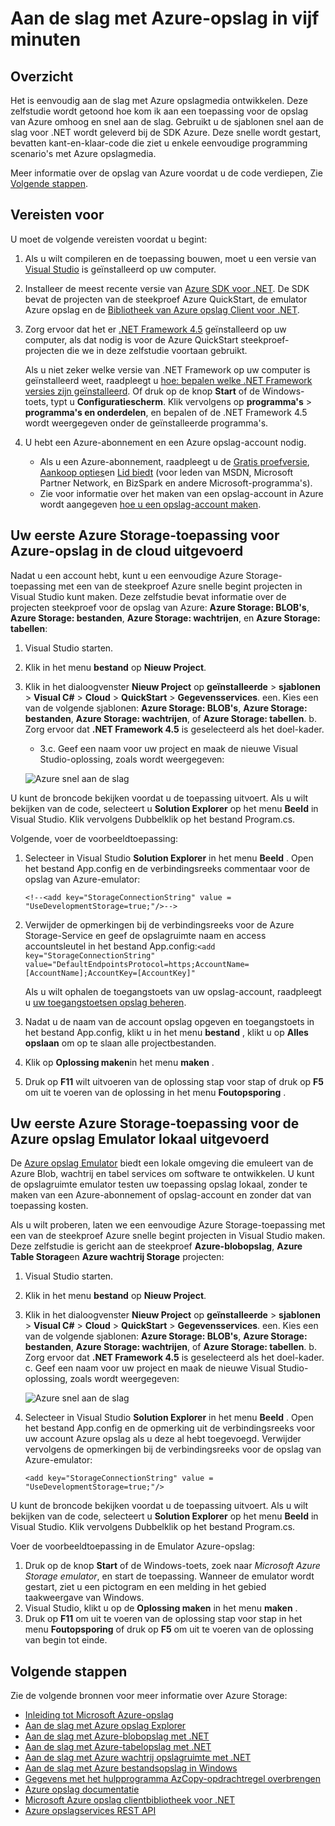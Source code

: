 <properties
    pageTitle="Aan de slag met Azure-opslag in vijf minuten | Microsoft Azure"
    description="Snel wordt output op Microsoft Azure BLOB's, tabel en wachtrijen met Azure opslag snelle wordt gestart, Visual Studio en de emulator Azure opslag. Voer uw eerste Azure Storage-toepassing in vijf minuten."
    services="storage"
    documentationCenter=".net"
    authors="tamram"
    manager="carmonm"
    editor="tysonn"/>

<tags
    ms.service="storage"
    ms.workload="storage"
    ms.tgt_pltfrm="na"
    ms.devlang="dotnet"
    ms.topic="get-started-article"
    ms.date="10/18/2016"
    ms.author="tamram"/>

# <a name="get-started-with-azure-storage-in-five-minutes"></a>Aan de slag met Azure-opslag in vijf minuten

## <a name="overview"></a>Overzicht

Het is eenvoudig aan de slag met Azure opslagmedia ontwikkelen. Deze zelfstudie wordt getoond hoe kom ik aan een toepassing voor de opslag van Azure omhoog en snel aan de slag. Gebruikt u de sjablonen snel aan de slag voor .NET wordt geleverd bij de SDK Azure. Deze snelle wordt gestart, bevatten kant-en-klaar-code die ziet u enkele eenvoudige programming scenario's met Azure opslagmedia.

Meer informatie over de opslag van Azure voordat u de code verdiepen, Zie [Volgende stappen](#next-steps).

## <a name="prerequisites"></a>Vereisten voor

U moet de volgende vereisten voordat u begint:

1. Als u wilt compileren en de toepassing bouwen, moet u een versie van [Visual Studio](https://www.visualstudio.com/) is geïnstalleerd op uw computer.

2. Installeer de meest recente versie van [Azure SDK voor .NET](https://azure.microsoft.com/downloads/). De SDK bevat de projecten van de steekproef Azure QuickStart, de emulator Azure opslag en de [Bibliotheek van Azure opslag Client voor .NET](https://msdn.microsoft.com/library/azure/dn261237.aspx).

3. Zorg ervoor dat het er [.NET Framework 4.5](http://www.microsoft.com/download/details.aspx?id=30653) geïnstalleerd op uw computer, als dat nodig is voor de Azure QuickStart steekproef-projecten die we in deze zelfstudie voortaan gebruikt.

    Als u niet zeker welke versie van .NET Framework op uw computer is geïnstalleerd weet, raadpleegt u [hoe: bepalen welke .NET Framework versies zijn geïnstalleerd](https://msdn.microsoft.com/vstudio/hh925568.aspx). Of druk op de knop **Start** of de Windows-toets, typt u **Configuratiescherm**. Klik vervolgens op **programma's** > **programma's en onderdelen**, en bepalen of de .NET Framework 4.5 wordt weergegeven onder de geïnstalleerde programma's.

4. U hebt een Azure-abonnement en een Azure opslag-account nodig.

    - Als u een Azure-abonnement, raadpleegt u de [Gratis proefversie](https://azure.microsoft.com/pricing/free-trial/), [Aankoop opties](https://azure.microsoft.com/pricing/purchase-options/)en [Lid biedt](https://azure.microsoft.com/pricing/member-offers/) (voor leden van MSDN, Microsoft Partner Network, en BizSpark en andere Microsoft-programma's).
    - Zie voor informatie over het maken van een opslag-account in Azure wordt aangegeven [hoe u een opslag-account maken](storage-create-storage-account.md#create-a-storage-account).

## <a name="run-your-first-azure-storage-application-against-azure-storage-in-the-cloud"></a>Uw eerste Azure Storage-toepassing voor Azure-opslag in de cloud uitgevoerd

Nadat u een account hebt, kunt u een eenvoudige Azure Storage-toepassing met een van de steekproef Azure snelle begint projecten in Visual Studio kunt maken. Deze zelfstudie bevat informatie over de projecten steekproef voor de opslag van Azure: **Azure Storage: BLOB's**, **Azure Storage: bestanden**, **Azure Storage: wachtrijen**, en **Azure Storage: tabellen**:

1. Visual Studio starten.
2. Klik in het menu **bestand** op **Nieuw Project**.
3. Klik in het dialoogvenster **Nieuw Project** op **geïnstalleerde** > **sjablonen** > **Visual C#** > **Cloud** > **QuickStart** > **Gegevensservices**.
    een. Kies een van de volgende sjablonen: **Azure Storage: BLOB's**, **Azure Storage: bestanden**, **Azure Storage: wachtrijen**, of **Azure Storage: tabellen**.
    b. Zorg ervoor dat **.NET Framework 4.5** is geselecteerd als het doel-kader.
    - 3.c. Geef een naam voor uw project en maak de nieuwe Visual Studio-oplossing, zoals wordt weergegeven:

    ![Azure snel aan de slag][Image1]

U kunt de broncode bekijken voordat u de toepassing uitvoert. Als u wilt bekijken van de code, selecteert u **Solution Explorer** op het menu **Beeld** in Visual Studio. Klik vervolgens Dubbelklik op het bestand Program.cs.

Volgende, voer de voorbeeldtoepassing:

1.  Selecteer in Visual Studio **Solution Explorer** in het menu **Beeld** . Open het bestand App.config en de verbindingsreeks commentaar voor de opslag van Azure-emulator:

    `<!--<add key="StorageConnectionString" value = "UseDevelopmentStorage=true;"/>-->`

2.  Verwijder de opmerkingen bij de verbindingsreeks voor de Azure Storage-Service en geef de opslagruimte naam en access accountsleutel in het bestand App.config:`<add key="StorageConnectionString" value="DefaultEndpointsProtocol=https;AccountName=[AccountName];AccountKey=[AccountKey]"`

    Als u wilt ophalen de toegangstoets van uw opslag-account, raadpleegt u [uw toegangstoetsen opslag beheren](storage-create-storage-account.md#manage-your-storage-access-keys).

3.  Nadat u de naam van de account opslag opgeven en toegangstoets in het bestand App.config, klikt u in het menu **bestand** , klikt u op **Alles opslaan** om op te slaan alle projectbestanden.
4.  Klik op **Oplossing maken**in het menu **maken** .
5.  Druk op **F11** wilt uitvoeren van de oplossing stap voor stap of druk op **F5** om uit te voeren van de oplossing in het menu **Foutopsporing** .


## <a name="run-your-first-azure-storage-application-locally-against-the-azure-storage-emulator"></a>Uw eerste Azure Storage-toepassing voor de Azure opslag Emulator lokaal uitgevoerd

De [Azure opslag Emulator](storage-use-emulator.md) biedt een lokale omgeving die emuleert van de Azure Blob, wachtrij en tabel services om software te ontwikkelen. U kunt de opslagruimte emulator testen uw toepassing opslag lokaal, zonder te maken van een Azure-abonnement of opslag-account en zonder dat van toepassing kosten.

Als u wilt proberen, laten we een eenvoudige Azure Storage-toepassing met een van de steekproef Azure snelle begint projecten in Visual Studio maken. Deze zelfstudie is gericht aan de steekproef **Azure-blobopslag**, **Azure Table Storage**en **Azure wachtrij Storage** projecten:

1. Visual Studio starten.
2. Klik in het menu **bestand** op **Nieuw Project**.
3. Klik in het dialoogvenster **Nieuw Project** op **geïnstalleerde** > **sjablonen** > **Visual C#** > **Cloud** > **QuickStart** > **Gegevensservices**.
    een. Kies een van de volgende sjablonen: **Azure Storage: BLOB's**, **Azure Storage: bestanden**, **Azure Storage: wachtrijen**, of **Azure Storage: tabellen**.
    b. Zorg ervoor dat **.NET Framework 4.5** is geselecteerd als het doel-kader.
    c. Geef een naam voor uw project en maak de nieuwe Visual Studio-oplossing, zoals wordt weergegeven:

    ![Azure snel aan de slag][Image1]

4.  Selecteer in Visual Studio **Solution Explorer** in het menu **Beeld** . Open het bestand App.config en de opmerking uit de verbindingsreeks voor uw account Azure opslag als u deze al hebt toegevoegd. Verwijder vervolgens de opmerkingen bij de verbindingsreeks voor de opslag van Azure-emulator:

    `<add key="StorageConnectionString" value = "UseDevelopmentStorage=true;"/>`

U kunt de broncode bekijken voordat u de toepassing uitvoert. Als u wilt bekijken van de code, selecteert u **Solution Explorer** op het menu **Beeld** in Visual Studio. Klik vervolgens Dubbelklik op het bestand Program.cs.

Voer de voorbeeldtoepassing in de Emulator Azure-opslag:

1.  Druk op de knop **Start** of de Windows-toets, zoek naar *Microsoft Azure Storage emulator*, en start de toepassing. Wanneer de emulator wordt gestart, ziet u een pictogram en een melding in het gebied taakweergave van Windows.
2.  Visual Studio, klikt u op de **Oplossing maken** in het menu **maken** .
3.  Druk op **F11** om uit te voeren van de oplossing stap voor stap in het menu **Foutopsporing** of druk op **F5** om uit te voeren van de oplossing van begin tot einde.

## <a name="next-steps"></a>Volgende stappen

Zie de volgende bronnen voor meer informatie over Azure Storage:

* [Inleiding tot Microsoft Azure-opslag](storage-introduction.md)
* [Aan de slag met Azure opslag Explorer](../vs-azure-tools-storage-manage-with-storage-explorer.md)
* [Aan de slag met Azure-blobopslag met .NET](storage-dotnet-how-to-use-blobs.md)
* [Aan de slag met Azure-tabelopslag met .NET](storage-dotnet-how-to-use-tables.md)
* [Aan de slag met Azure wachtrij opslagruimte met .NET](storage-dotnet-how-to-use-queues.md)
* [Aan de slag met Azure bestandsopslag in Windows](storage-dotnet-how-to-use-files.md)
* [Gegevens met het hulpprogramma AzCopy-opdrachtregel overbrengen](storage-use-azcopy.md)
* [Azure opslag documentatie](https://azure.microsoft.com/documentation/services/storage/)
* [Microsoft Azure opslag clientbibliotheek voor .NET](https://msdn.microsoft.com/library/azure/dn261237.aspx)
* [Azure opslagservices REST API](https://msdn.microsoft.com/library/azure/dd179355.aspx)

[Image1]: ./media/storage-getting-started-guide/QuickStart.png

